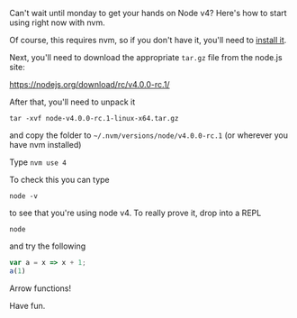 Can't wait until monday to get your hands on Node v4? Here's how to start using
right now with nvm.

Of course, this requires nvm, so if you don't have it, you'll need to [install
it][1].

Next, you'll need to download the appropriate `tar.gz` file from the node.js
site:

<https://nodejs.org/download/rc/v4.0.0-rc.1/>

After that, you'll need to unpack it 

```shell
tar -xvf node-v4.0.0-rc.1-linux-x64.tar.gz
```

and copy the folder to `~/.nvm/versions/node/v4.0.0-rc.1` (or wherever you have
nvm installed)

Type `nvm use 4`

To check this you can type

```shell
node -v
```

to see that you're using node v4. To really prove it, drop into a REPL

```shell
node
```

and try the following

```javascript
var a = x => x + 1;
a(1)
```

Arrow functions!

Have fun.

[1]: https://github.com/creationix/nvm
